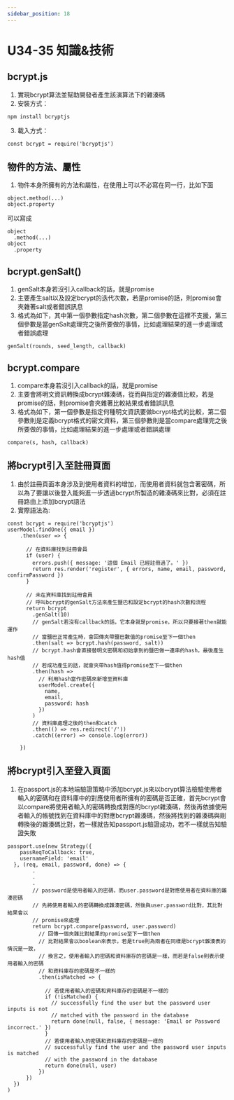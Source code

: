 ```yaml
---
sidebar_position: 18
---
```


# U34-35 知識&技術


## bcrypt.js 
1. 實現bcrypt算法並幫助開發者產生該演算法下的雜湊碼
2. 安裝方式：  
```
npm install bcryptjs 
```
3. 載入方式：

```
const bcrypt = require('bcryptjs') 
```


## 物件的方法、屬性
1. 物件本身所擁有的方法和屬性，在使用上可以不必寫在同一行，比如下面
```
object.method(...)
object.property
```
可以寫成

```
object
  .method(...)
object
  .property
```
## bcrypt.genSalt()
1. genSalt本身若沒引入callback的話，就是promise
2. 主要產生salt以及設定bcrypt的迭代次數，若是promise的話，則promise會夾雜著salt或者錯誤訊息
3. 格式為如下，其中第一個參數指定hash次數，第二個參數在這裡不支援，第三個參數是當genSalt處理完之後所要做的事情，比如處理結果的進一步處理或者錯誤處理
```
genSalt(rounds, seed_length, callback)
```

## bcrypt.compare
1. compare本身若沒引入callback的話，就是promise
2. 主要會將明文資訊轉換成bcrypt雜湊碼，從而與指定的雜湊值比較，若是promise的話，則promise會夾雜著比較結果或者錯誤訊息
3. 格式為如下，第一個參數是指定何種明文資訊要做bcrypt格式的比較，第二個參數則是定義bcrypt格式的密文資料，第三個參數則是當compare處理完之後所要做的事情，比如處理結果的進一步處理或者錯誤處理
```
compare(s, hash, callback)
```



## 將bcrypt引入至註冊頁面
1. 由於註冊頁面本身涉及到使用者資料的增加，而使用者資料就包含著密碼，所以為了要讓以後登入能夠進一步透過bcrypt所製造的雜湊碼來比對，必須在註冊路由上添加bcrypt語法
2. 實際語法為:

```
const bcrypt = require('bcryptjs')
userModel.findOne({ email })
    .then(user => {

      // 在資料庫找到註冊會員
      if (user) {
        errors.push({ message: '這個 Email 已經註冊過了。' })
        return res.render('register', { errors, name, email, password, confirmPassword })
      }

      // 未在資料庫找到註冊會員
      // 呼叫bcrypt的genSalt方法來產生鹽巴和設定bcrypt的hash次數和流程
      return bcrypt
        .genSalt(10)
        // genSalt若沒有callback的話，它本身就是promise，所以只要接著then就能運作
        // 當鹽巴正常產生時，會回傳夾帶鹽巴數值的promise至下一個then
        .then(salt => bcrypt.hash(password, salt))
        // bcrypt.hash會直接替明文密碼和初始拿到的鹽巴做一連串的hash，最後產生hash值
        // 若成功產生的話，就會夾帶hash值得promise至下一個then
        .then(hash =>
          // 利用hash當作密碼來新增至資料庫
          userModel.create({
            name,
            email,
            password: hash
          })
        )
        // 資料庫處理之後的then和catch
        .then(() => res.redirect('/'))
        .catch((error) => console.log(error))

    })
```



## 將bcrypt引入至登入頁面
1. 在passport.js的本地端驗證策略中添加bcrypt.js來以bcrypt算法檢驗使用者輸入的密碼和在資料庫中的對應使用者所擁有的密碼是否正確，首先bcrypt會以compare將使用者輸入的密碼轉換成對應的bcrypt雜湊碼，然後再依據使用者輸入的帳號找到在資料庫中的對應bcrypt雜湊碼，然後將找到的雜湊碼與剛轉換後的雜湊碼比對，若一樣就告知passport.js驗證成功，若不一樣就告知驗證失敗
```
passport.use(new Strategy({
    passReqToCallback: true,
    usernameField: 'email'
  }, (req, email, password, done) => {
        .
        .
        .
        // password是使用者輸入的密碼，而user.password是對應使用者在資料庫的雜湊密碼
        // 先將使用者輸入的密碼轉換成雜湊密碼，然後與user.password比對，其比對結果會以
        // promise來處理
        return bcrypt.compare(password, user.password)
          // 回傳一個夾雜比對結果的promise至下一個then
          // 比對結果會以boolean來表示，若是true則為兩者在同樣是bcrypt雜湊表的情況是一致，
          // 換言之，使用者輸入的密碼和資料庫存的密碼是一樣，而若是false則表示使用者輸入的密碼
          // 和資料庫存的密碼是不一樣的
          .then(isMatched => {
            
            // 若使用者輸入的密碼和資料庫存的密碼是不一樣的
            if (!isMatched) {
              // successfully find the user but the password user inputs is not 
              // matched with the password in the database
              return done(null, false, { message: 'Email or Password incorrect.' })
            }
            // 若使用者輸入的密碼和資料庫存的密碼是一樣的
            // successfully find the user and the password user inputs is matched 
            // with the password in the database
            return done(null, user)
          })
      })
  })
)
```